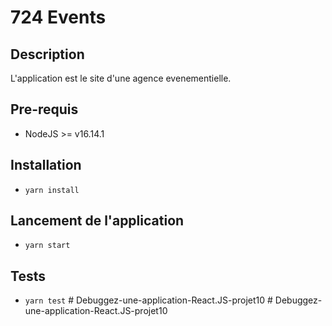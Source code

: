 # 724 Events

## Description
L'application est le site d'une agence evenementielle.
## Pre-requis
- NodeJS  >= v16.14.1

## Installation
- `yarn install`

## Lancement de l'application
- `yarn start`

## Tests
- `yarn test`
#   D e b u g g e z - u n e - a p p l i c a t i o n - R e a c t . J S - p r o j e t 1 0  
 #   D e b u g g e z - u n e - a p p l i c a t i o n - R e a c t . J S - p r o j e t 1 0  
 